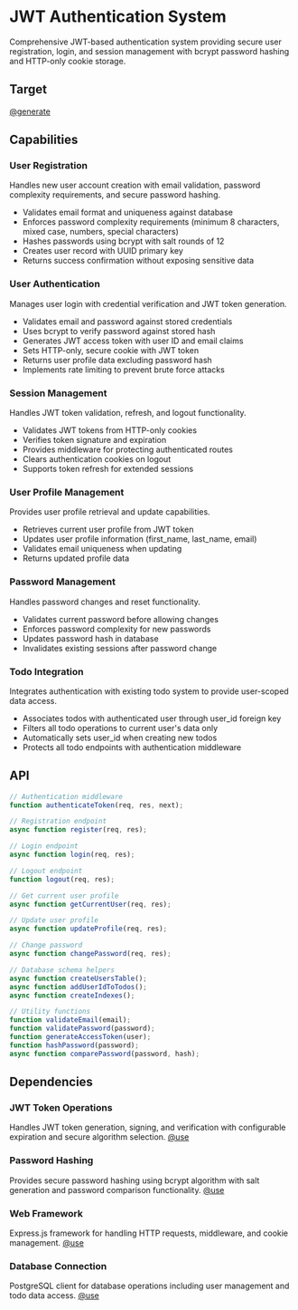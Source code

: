 # JWT Authentication System

Comprehensive JWT-based authentication system providing secure user registration, login, and session management with bcrypt password hashing and HTTP-only cookie storage.

## Target

[@generate](../src/auth-system.js)

## Capabilities

### User Registration

Handles new user account creation with email validation, password complexity requirements, and secure password hashing.

- Validates email format and uniqueness against database
- Enforces password complexity requirements (minimum 8 characters, mixed case, numbers, special characters)
- Hashes passwords using bcrypt with salt rounds of 12
- Creates user record with UUID primary key
- Returns success confirmation without exposing sensitive data

### User Authentication

Manages user login with credential verification and JWT token generation.

- Validates email and password against stored credentials
- Uses bcrypt to verify password against stored hash
- Generates JWT access token with user ID and email claims
- Sets HTTP-only, secure cookie with JWT token
- Returns user profile data excluding password hash
- Implements rate limiting to prevent brute force attacks

### Session Management

Handles JWT token validation, refresh, and logout functionality.

- Validates JWT tokens from HTTP-only cookies
- Verifies token signature and expiration
- Provides middleware for protecting authenticated routes
- Clears authentication cookies on logout
- Supports token refresh for extended sessions

### User Profile Management

Provides user profile retrieval and update capabilities.

- Retrieves current user profile from JWT token
- Updates user profile information (first_name, last_name, email)
- Validates email uniqueness when updating
- Returns updated profile data

### Password Management

Handles password changes and reset functionality.

- Validates current password before allowing changes
- Enforces password complexity for new passwords
- Updates password hash in database
- Invalidates existing sessions after password change

### Todo Integration

Integrates authentication with existing todo system to provide user-scoped data access.

- Associates todos with authenticated user through user_id foreign key
- Filters all todo operations to current user's data only
- Automatically sets user_id when creating new todos
- Protects all todo endpoints with authentication middleware

## API

```javascript { .api }
// Authentication middleware
function authenticateToken(req, res, next);

// Registration endpoint
async function register(req, res);

// Login endpoint  
async function login(req, res);

// Logout endpoint
function logout(req, res);

// Get current user profile
async function getCurrentUser(req, res);

// Update user profile
async function updateProfile(req, res);

// Change password
async function changePassword(req, res);

// Database schema helpers
async function createUsersTable();
async function addUserIdToTodos();
async function createIndexes();

// Utility functions
function validateEmail(email);
function validatePassword(password);
function generateAccessToken(user);
function hashPassword(password);
async function comparePassword(password, hash);
```

## Dependencies

### JWT Token Operations

Handles JWT token generation, signing, and verification with configurable expiration and secure algorithm selection.
[@use](jsonwebtoken)

### Password Hashing

Provides secure password hashing using bcrypt algorithm with salt generation and password comparison functionality.
[@use](bcrypt)

### Web Framework

Express.js framework for handling HTTP requests, middleware, and cookie management.
[@use](express)

### Database Connection

PostgreSQL client for database operations including user management and todo data access.
[@use](pg)
